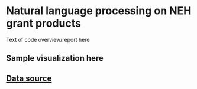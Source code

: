 # Natural language processing on NEH grant products

Text of code overview/report here

## Sample visualization here

## [Data source](https://catalog.data.gov/organization/neh-gov)
